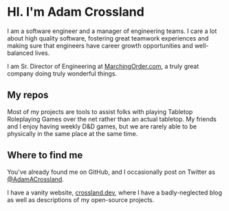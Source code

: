 # HI. I'm Adam Crossland
I am a software engineer and a manager of engineering teams. I care a lot about high quality software, fostering great teamwork experiences and making sure that engineers have career growth opportunities and well-balanced lives.

 I am Sr. Director of Engineering at [MarchingOrder.com](www.marchingorder.com), a truly great company doing truly wonderful things.
## My repos
Most of my projects are tools to assist folks with playing Tabletop Roleplaying Games over the net rather than an actual tabletop. My friends and I enjoy having weekly D&D games, but we are rarely able to be physically in the same place at the same time.

## Where to find me
You've already found me on GitHub, and I occasionally post on Twitter as [@AdamACrossland](https://twitter.com/adamacrossland). 

I have a vanity website, [crossland.dev](https://crossland.dev), where I have a badly-neglected blog as well as descriptions of my open-source projects.
